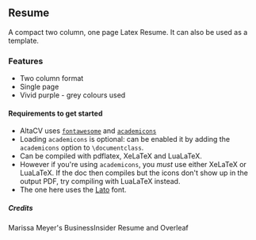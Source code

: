 ## Resume

A compact two column, one page Latex Resume. It can also be used as a template. 

### Features

* Two column format
* Single page 
* Vivid purple - grey colours used

#### Requirements to get started

* AltaCV uses [`fontawesome`](http://www.ctan.org/pkg/fontawesome) and [`academicons`](http://www.ctan.org/pkg/academicons)
* Loading `academicons` is optional: can be enabled it by adding the `academicons` option to `\documentclass`.
* Can be compiled with pdflatex, XeLaTeX and LuaLaTeX.
* However if you're using `academicons`, you _must_ use either XeLaTeX or LuaLaTeX. If the doc then compiles but the icons don't show up in the output PDF, try compiling with LuaLaTeX instead.
* The one here uses the [Lato](http://www.latofonts.com/lato-free-fonts/) font.

##### Credits
 Marissa Meyer's BusinessInsider Resume and Overleaf


